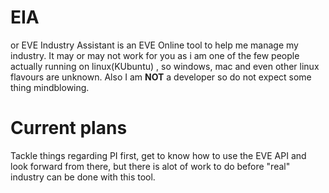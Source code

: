 # EIA
or EVE Industry Assistant is an EVE Online tool to help me manage my industry. It may or may not work for you as i am one of the few people actually running on linux(KUbuntu) , so windows, mac and even other linux flavours are unknown. Also I am **NOT** a developer so do not expect some thing mindblowing.

# Current plans

Tackle things regarding PI first, get to know how to use the EVE API and look forward from there, but there is alot of work to do before "real" industry can be done with this tool.